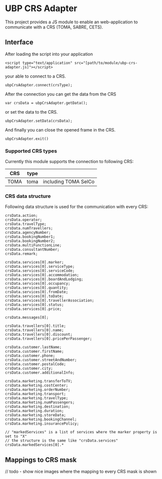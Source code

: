 # UBP CRS Adapter

This project provides a JS module to enable an web-application to communicate with a CRS (TOMA, SABRE, CETS).


## Interface

After loading the script into your application
```
<script type="text/application" src="[path/to/module/ubp-crs-adapter.js]"></script>
```

your able to connect to a CRS.
```
ubpCrsAdapter.connect(crsType);
```

After the connection you can get the data from the CRS
```
var crsData = ubpCrsAdapter.getData();
```

or set the data to the CRS.
```
ubpCrsAdapter.setData(crsData);
```

And finally you can close the opened frame in the CRS.
```
ubpCrsAdapter.exit()
```

### Supported CRS types

Currently this module supports the connection to following CRS:

| CRS | type | |
| --- | --- | --- |
| TOMA | toma | including TOMA SelCo | 


### CRS data structure

Following data structure is used for the communication with every CRS:

```
crsData.action;
crsData.operator;
crsData.travelType;
crsData.numTravellers;
crsData.agencyNumber;
crsData.bookingNumber1;
crsData.bookingNumber2;
crsData.multiFunctionLine;
crsData.consultantNumber;
crsData.remark;
 
crsData.services[0].marker;
crsData.services[0].serviceType;
crsData.services[0].serviceCode;
crsData.services[0].accommodation;
crsData.services[0].boardAndLodging;
crsData.services[0].occupancy;
crsData.services[0].quantity;
crsData.services[0].fromDate;
crsData.services[0].toDate;
crsData.services[0].travellerAssociation;
crsData.services[0].status;
crsData.services[0].price;
 
crsData.messages[0];
 
crsData.travellers[0].title;
crsData.travellers[0].name;
crsData.travellers[0].discount;
crsData.travellers[0].pricePerPassenger;
 
crsData.customer.lastName;
crsData.customer.firstName;
crsData.customer.phone;
crsData.customer.streetAndNumber;
crsData.customer.postalCode;
crsData.customer.city;
crsData.customer.additionalInfo;
 
crsData.marketing.transferToTV;
crsData.marketing.costCenter;
crsData.marketing.orderNumber;
crsData.marketing.transport;
crsData.marketing.travelType;
crsData.marketing.numPassengers;
crsData.marketing.destination;
crsData.marketing.duration;
crsData.marketing.storeData;
crsData.marketing.bookingChannel;
crsData.marketing.insurancePolicy;
 
// "markedServices" is a list of services where the marker property is set to "X"
// the structure is the same like "crsData.services"
crsData.markedServices[0].*
```

## Mappings to CRS mask

// todo - show nice images where the mapping to every CRS mask is shown
